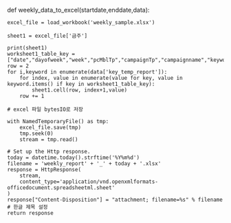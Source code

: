 def weekly_data_to_excel(startdate,enddate,data):
    
    excel_file = load_workbook('weekly_sample.xlsx')

    sheet1 = excel_file['금주']

    print(sheet1)
    worksheet1_table_key = ["date","dayofweek","week","pcMblTp","campaignTp","campaignname","keyword","impCnt","clkCnt","salesAmt","ccnt","convAmt"]
    row = 2
    for i,keyword in enumerate(data['key_temp_report']):
        for index, value in enumerate(value for key, value in keyword.items() if key in worksheet1_table_key):
            sheet1.cell(row, index+1,value)
        row += 1

    # excel 파일 bytesIO로 저장
    
    with NamedTemporaryFile() as tmp:
        excel_file.save(tmp)
        tmp.seek(0)
        stream = tmp.read()

    # Set up the Http response.
    today = datetime.today().strftime('%Y%m%d')
    filename = 'weekly_report' + '_' + today + '.xlsx'
    response = HttpResponse(
        stream,
        content_type='application/vnd.openxmlformats-officedocument.spreadsheetml.sheet'
    )
    response["Content-Disposition"] = "attachment; filename=%s" % filename # 한글 제목 설정
    return response